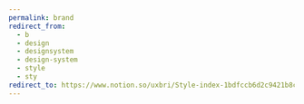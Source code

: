 ```yaml
---
permalink: brand
redirect_from:
  - b
  - design
  - designsystem
  - design-system
  - style
  - sty
redirect_to: https://www.notion.so/uxbri/Style-index-1bdfccb6d2c9421b8c8ef27dc92530f0
---
```

